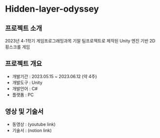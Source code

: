 # Hidden-layer-odyssey

## 프로젝트 소개
2023년 4-1학기 게임프로그래밍과목 기말 팀프로젝트로 제작된 Unity 엔진 기반 2D 횡스크롤 게임

## 프로젝트 개요
- 개발기간 : 2023.05.15 ~ 2023.06.12 (약 4주)
- 개발도구 : Unity
- 개발언어 : C#
- 플랫폼 : PC


## 영상 및 기술서
- 동영상 : (youtube link)
- 기술서 : (notion link)
